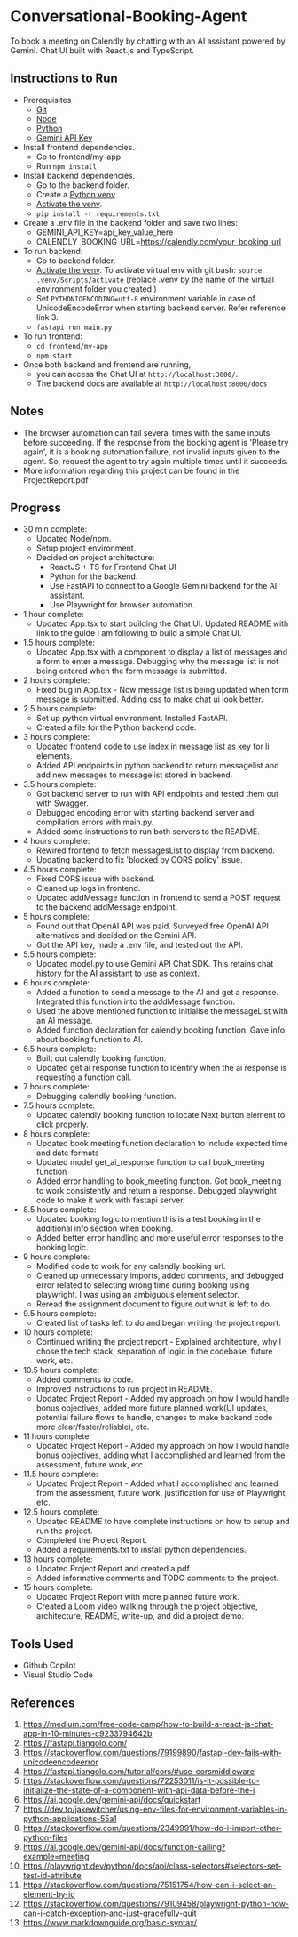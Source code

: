 # Conversational-Booking-Agent

To book a meeting on Calendly by chatting with an AI assistant powered by Gemini. Chat UI built with React.js and TypeScript. 

## Instructions to Run
* Prerequisites
    * [Git](https://git-scm.com/book/en/v2/Getting-Started-Installing-Git)
    * [Node](https://docs.npmjs.com/downloading-and-installing-node-js-and-npm)
    * [Python](https://www.python.org/downloads/)
    * [Gemini API Key](https://ai.google.dev/gemini-api/docs/quickstart)
* Install frontend dependencies.
    * Go to frontend/my-app
    * Run `npm install`
* Install backend dependencies.
    * Go to the backend folder.
    * Create a [Python venv](https://docs.python.org/3/library/venv.html).
    * [Activate the venv](https://docs.python.org/3/library/venv.html#how-venvs-work).
    * `pip install -r requirements.txt`
* Create a .env file in the backend folder and save two lines:
    * GEMINI_API_KEY=api_key_value_here
    * CALENDLY_BOOKING_URL=https://calendly.com/your_booking_url
* To run backend:
    * Go to backend folder. 
    * [Activate the venv](https://docs.python.org/3/library/venv.html#how-venvs-work). To activate virtual env with git bash: `source .venv/Scripts/activate` (replace .venv by the name of the virtual environment folder you created  ) 
    * Set `PYTHONIOENCODING=utf-8` environment variable in case of UnicodeEncodeError when starting backend server. Refer reference link 3.
    * `fastapi run main.py`
* To run frontend:
    * `cd frontend/my-app`
    * `npm start`
* Once both backend and frontend are running, 
    * you can access the Chat UI at `http://localhost:3000/`. 
    * The backend docs are available at `http://localhost:8000/docs`

## Notes
* The browser automation can fail several times with the same inputs before succeeding. If the response from the booking agent is 'Please try again', it is a booking automation failure, not invalid inputs given to the agent. So, request the agent to try again multiple times until it succeeds.
* More information regarding this project can be found in the ProjectReport.pdf

## Progress
* 30 min complete:
    * Updated Node/npm.
    * Setup project environment.
    * Decided on project architecture:
        * ReactJS + TS for Frontend Chat UI
        * Python for the backend. 
        * Use FastAPI to connect to a Google Gemini backend for the AI assistant.
        * Use Playwright for browser automation.  
* 1 hour complete:
    * Updated App.tsx to start building the Chat UI. Updated README with link to the guide I am following to build a simple Chat UI.
* 1.5 hours complete:
    * Updated App.tsx with a component to display a list of messages and a form to enter a message. Debugging why the message list is not being entered when the form message is submitted.
* 2 hours complete:
    * Fixed bug in App.tsx - Now message list is being updated when form message is submitted. Adding css to make chat ui look better.
* 2.5 hours complete:
    * Set up python virtual environment. Installed FastAPI. 
    * Created a file for the Python backend code.
* 3 hours complete:
    * Updated frontend code to use index in message list as key for li elements.
    * Added API endpoints in python backend to return messagelist and add new messages to messagelist stored in backend.
* 3.5 hours complete:
    * Got backend server to run with API endpoints and tested them out with Swagger.
    * Debugged encoding error with starting backend server and compilation errors with main.py.
    * Added some instructions to run both servers to the README.
* 4 hours complete:
    * Rewired frontend to fetch messagesList to display from backend.
    * Updating backend to fix 'blocked by CORS policy' issue.
* 4.5 hours complete:
    * Fixed CORS issue with backend.
    * Cleaned up logs in frontend.
    * Updated addMessage function in frontend to send a POST request to the backend addMessage endpoint.
* 5 hours complete:
    * Found out that OpenAI API was paid. Surveyed free OpenAI API alternatives and decided on the Gemini API.
    * Got the API key, made a .env file, and tested out the API.
* 5.5 hours complete:
    * Updated model.py to use Gemini API Chat SDK. This retains chat history for the AI assistant to use as context.
* 6 hours complete:
    * Added a function to send a message to the AI and get a response. Integrated this function into the addMessage function.
    * Used the above mentioned function to initialise the messageList with an AI message.
    * Added function declaration for calendly booking function. Gave info about booking function to AI.
* 6.5 hours complete:
    * Built out calendly booking function.
    * Updated get ai response function to identify when the ai response is requesting a function call.
* 7 hours complete:
    * Debugging calendly booking function.
* 7.5 hours complete:
    * Updated calendly booking function to locate Next button element to click properly.
* 8 hours complete:
    * Updated book meeting function declaration to include expected time and date formats
    * Updated model get_ai_response function to call book_meeting function
    * Added error handling to book_meeting function. Got book_meeting to work consistently and return a response. Debugged playwright code to make it work with fastapi server.
* 8.5 hours complete:
    * Updated booking logic to mention this is a test booking in the additional info section when booking.
    * Added better error handling and more useful error responses to the booking logic.
* 9 hours complete:
    * Modified code to work for any calendly booking url.
    * Cleaned up unnecessary imports, added comments, and debugged error related to selecting wrong time during booking using playwright. I was using an ambiguous element selector.
    * Reread the assignment document to figure out what is left to do.
* 9.5 hours complete:
    * Created list of tasks left to do and began writing the project report.
* 10 hours complete:
    * Continued writing the project report - Explained architecture, why I chose the tech stack, separation of logic in the codebase, future work, etc.
* 10.5 hours complete:
    * Added comments to code.
    * Improved instructions to run project in README.
    * Updated Project Report - Added my approach on how I would handle bonus objectives, added more future planned work(UI updates, potential failure flows to handle, changes to make backend code more clear/faster/reliable), etc.
* 11 hours complete:
    * Updated Project Report - Added my approach on how I would handle bonus objectives, adding what I accomplished and learned from the assessment, future work, etc.
* 11.5 hours complete:
    * Updated Project Report - Added what I accomplished and learned from the assessment, future work, justification for use of Playwright, etc.
* 12.5 hours complete:
    * Updated README to have complete instructions on how to setup and run the project.
    * Completed the Project Report.
    * Added a requirements.txt to install python dependencies.
* 13 hours complete:
    * Updated Project Report and created a pdf.
    * Added informative comments and TODO comments to the project.
* 15 hours complete:
    * Updated Project Report with more planned future work.
    * Created a Loom video walking through the project objective, architecture, README, write-up, and did a project demo.

## Tools Used
* Github Copilot
* Visual Studio Code

## References
1. https://medium.com/free-code-camp/how-to-build-a-react-js-chat-app-in-10-minutes-c9233794642b
2. https://fastapi.tiangolo.com/
3. https://stackoverflow.com/questions/79199890/fastapi-dev-fails-with-unicodeencodeerror
4. https://fastapi.tiangolo.com/tutorial/cors/#use-corsmiddleware
5. https://stackoverflow.com/questions/72253011/is-it-possible-to-initialize-the-state-of-a-component-with-api-data-before-the-i
6. https://ai.google.dev/gemini-api/docs/quickstart
7. https://dev.to/jakewitcher/using-env-files-for-environment-variables-in-python-applications-55a1
8. https://stackoverflow.com/questions/2349991/how-do-i-import-other-python-files
9. https://ai.google.dev/gemini-api/docs/function-calling?example=meeting
10. https://playwright.dev/python/docs/api/class-selectors#selectors-set-test-id-attribute
11. https://stackoverflow.com/questions/75151754/how-can-i-select-an-element-by-id
12. https://stackoverflow.com/questions/79109458/playwright-python-how-can-i-catch-exception-and-just-gracefully-quit
13. https://www.markdownguide.org/basic-syntax/